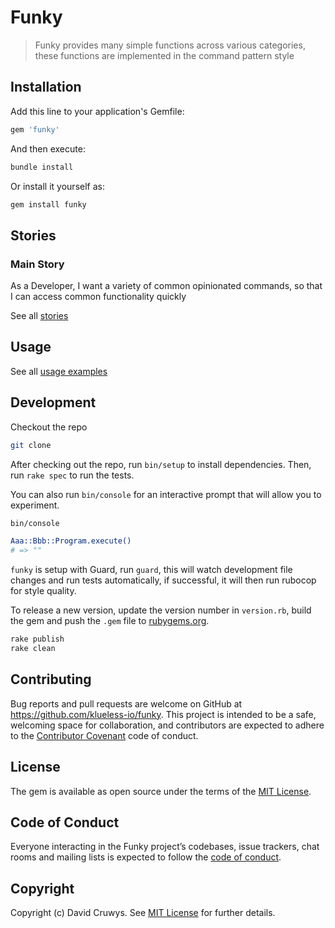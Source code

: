 # Funky

> Funky provides many simple functions across various categories, these functions are implemented in the command pattern style

## Installation

Add this line to your application's Gemfile:

```ruby
gem 'funky'
```

And then execute:

```bash
bundle install
```

Or install it yourself as:

```bash
gem install funky
```

## Stories

### Main Story

As a Developer, I want a variety of common opinionated commands, so that I can access common functionality quickly

See all [stories](./STORIES.md)


## Usage

See all [usage examples](./USAGE.md)



## Development

Checkout the repo

```bash
git clone 
```

After checking out the repo, run `bin/setup` to install dependencies. Then, run `rake spec` to run the tests. 

You can also run `bin/console` for an interactive prompt that will allow you to experiment.

```bash
bin/console

Aaa::Bbb::Program.execute()
# => ""
```

`funky` is setup with Guard, run `guard`, this will watch development file changes and run tests automatically, if successful, it will then run rubocop for style quality.

To release a new version, update the version number in `version.rb`, build the gem and push the `.gem` file to [rubygems.org](https://rubygems.org).

```bash
rake publish
rake clean
```

## Contributing

Bug reports and pull requests are welcome on GitHub at https://github.com/klueless-io/funky. This project is intended to be a safe, welcoming space for collaboration, and contributors are expected to adhere to the [Contributor Covenant](http://contributor-covenant.org) code of conduct.

## License

The gem is available as open source under the terms of the [MIT License](https://opensource.org/licenses/MIT).

## Code of Conduct

Everyone interacting in the Funky project’s codebases, issue trackers, chat rooms and mailing lists is expected to follow the [code of conduct](https://github.com/klueless-io/funky/blob/master/CODE_OF_CONDUCT.md).

## Copyright

Copyright (c) David Cruwys. See [MIT License](LICENSE.txt) for further details.
